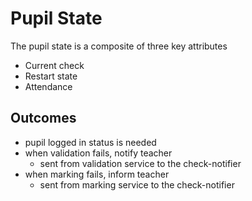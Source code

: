 # Pupil State

The pupil state is a composite of three key attributes

- Current check
- Restart state
- Attendance

## Outcomes
- pupil logged in status is needed
- when validation fails, notify teacher
  - sent from validation service to the check-notifier
- when marking fails, inform teacher
  - sent from marking service to the check-notifier

